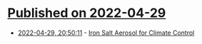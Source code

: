 # [Published on 2022-04-29](index.md)

* [2022-04-29, 20:50:11](https://news.ycombinator.com/item?id=31210425) - [Iron Salt Aerosol for Climate Control](https://ironsaltaerosol.com/home/isa_summary)
